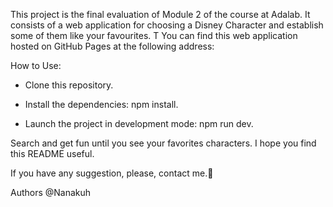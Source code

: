This project is the final evaluation of Module 2 of the course at Adalab. It consists of a web application for choosing a Disney Character and establish some of them like your favourites. T
You can find this web application hosted on GitHub Pages at the following address:


How to Use:

- Clone this repository.

- Install the dependencies: npm install.

- Launch the project in development mode: npm run dev.

Search and get fun until you see your favorites characters.
I hope you find this README useful.

If you have any suggestion, please, contact me.🙂



Authors
@Nanakuh


